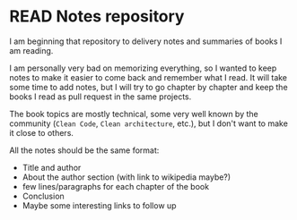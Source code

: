 READ Notes repository
===

I am beginning that repository to delivery notes and summaries of books I am reading.

I am personally very bad on memorizing everything, so I wanted to keep notes to make it easier to come back and remember what I read.
It will take some time to add notes, but I will try to go chapter by chapter and keep the books I read as pull request in the same projects.

The book topics are mostly technical, some very well known by the community (`Clean Code`, `Clean architecture`, etc.), but I don't want to make it close to others.

All the notes should be the same format:

- Title and author
- About the author section (with link to wikipedia maybe?)
- few lines/paragraphs for each chapter of the book
- Conclusion
- Maybe some interesting links to follow up